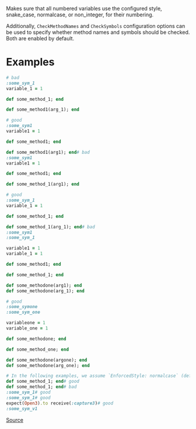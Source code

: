 
Makes sure that all numbered variables use the
configured style, snake_case, normalcase, or non_integer,
for their numbering.

Additionally, `CheckMethodNames` and `CheckSymbols` configuration options
can be used to specify whether method names and symbols should be checked.
Both are enabled by default.

# Examples

```ruby
# bad
:some_sym_1
variable_1 = 1

def some_method_1; end

def some_method1(arg_1); end

# good
:some_sym1
variable1 = 1

def some_method1; end

def some_method1(arg1); end# bad
:some_sym1
variable1 = 1

def some_method1; end

def some_method_1(arg1); end

# good
:some_sym_1
variable_1 = 1

def some_method_1; end

def some_method_1(arg_1); end# bad
:some_sym1
:some_sym_1

variable1 = 1
variable_1 = 1

def some_method1; end

def some_method_1; end

def some_methodone(arg1); end
def some_methodone(arg_1); end

# good
:some_symone
:some_sym_one

variableone = 1
variable_one = 1

def some_methodone; end

def some_method_one; end

def some_methodone(argone); end
def some_methodone(arg_one); end

# In the following examples, we assume `EnforcedStyle: normalcase` (default).# bad
def some_method_1; end# good
def some_method_1; end# bad
:some_sym_1# good
:some_sym_1# good
expect(Open3).to receive(:capture3)# good
:some_sym_v1
```

[Source](http://www.rubydoc.info/gems/rubocop/RuboCop/Cop/Naming/VariableNumber)